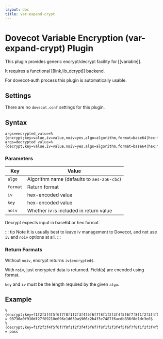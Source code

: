 ```yaml
---
layout: doc
title: var-expand-crypt
---
```


# Dovecot Variable Encryption (var-expand-crypt) Plugin

This plugin provides generic encrypt/decrypt facility for [[variable]].

It requires a functional [[link,lib_dcrypt]] backend.

For dovecot-auth process this plugin is automatically usable.

## Settings

There are no `dovecot.conf` settings for this plugin.

## Syntax

```[dovecot.conf]
args=encrypted_value=%{encrypt;key=value,iv=value,noiv=yes,algo=algorithm,format=base64|hex:field}
args=decrypted_value=%{decrypt;key=value,iv=value,noiv=yes,algo=algorithm,format=base64|hex:field}
```

### Parameters

| Key | Value |
| --- | ----- |
| `algo` | Algorithm name (defaults to `aes-256-cbc`) |
| `format` | Return format |
| `iv` | hex-encoded value |
| `key` | hex-encoded value |
| `noiv` | Whether iv is included in return value |

Decrypt expects input in base64 or hex format.

::: tip Note
It is usually best to leave iv management to Dovecot, and not use
`iv` and `noiv` options at all.
:::

### Return Formats

Without `noiv`, encrypt returns `iv$encrypted$`.

With `noiv`, just encrypted data is returned. Field(s) are encoded using
format.

`key` and `iv` must be the length required by the given `algo`.

## Example

```
%{encrypt;key=f1f2f3f4f5f6f7f8f1f2f3f4f5f6f7f8f1f2f3f4f5f6f7f8f1f2f3f4f5f6f7f8:password} = 93736a0f910df27f89210e096e1d639a$966c2b4f3e7487f6acdb836f8d1dc3e0$
%{decrypt;key=f1f2f3f4f5f6f7f8f1f2f3f4f5f6f7f8f1f2f3f4f5f6f7f8f1f2f3f4f5f6f7f8:encrypted} = pass
```
